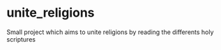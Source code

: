 # unite_religions
Small project which aims to unite religions by reading the differents holy scriptures
